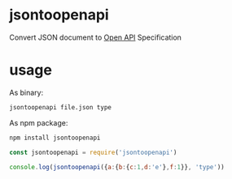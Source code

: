 # jsontoopenapi
Convert JSON document to [Open API](https://swagger.io/docs/specification/about/) Specification

# usage

As binary:

```sh
jsontoopenapi file.json type
```

As npm package:

```sh
npm install jsontoopenapi
```

```js
const jsontoopenapi = require('jsontoopenapi')

console.log(jsontoopenapi({a:{b:{c:1,d:'e'},f:1}}, 'type'))
```


